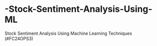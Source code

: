 # -Stock-Sentiment-Analysis-Using-ML
Stock Sentiment Analysis Using Machine Learning Techniques (#FC24OPS3)

